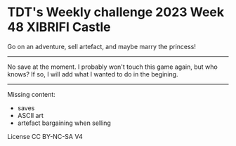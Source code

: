 TDT's Weekly challenge 2023
Week 48
XIBRIFI Castle
=======================================================================

Go on an adventure, sell artefact, and maybe marry the princess!

-----
No save at the moment.
I probably won't touch this game again, but who knows?
If so, I will add what I wanted to do in the begining.

-----
Missing content:
- saves
- ASCII art
- artefact bargaining when selling

License CC BY-NC-SA V4

